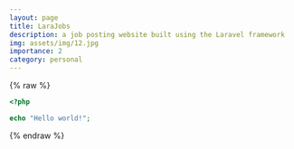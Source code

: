 ```yaml
---
layout: page
title: LaraJobs
description: a job posting website built using the Laravel framework
img: assets/img/12.jpg
importance: 2
category: personal
---
```

{% raw %}

```php
<?php

echo "Hello world!";
```

{% endraw %}